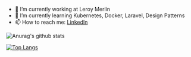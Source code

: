 - 🔭 I’m currently working at Leroy Merlin
- 🌱 I’m currently learning Kubernetes, Docker, Laravel, Design Patterns
- 📫 How to reach me: [LinkedIn](https://www.linkedin.com/in/hborges9294)

![Anurag's github stats](https://github-readme-stats.vercel.app/api?username=henrique221&show_icons=true&theme=dark)

[![Top Langs](https://github-readme-stats.vercel.app/api/top-langs/?username=henrique221&layout=compact)](https://github.com/anuraghazra/github-readme-stats)
